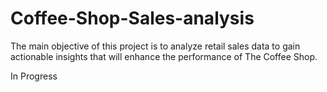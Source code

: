 # Coffee-Shop-Sales-analysis


The main objective of this project is to analyze retail sales data to gain actionable insights that will enhance the performance of The Coffee Shop.



In Progress
